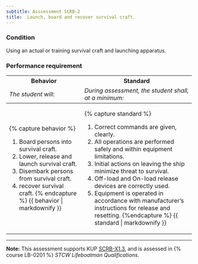 ```yaml
---
subtitle: Asssessment SCRB-2
title:  Launch, board and recover survival craft.
---
```




### Condition

Using an actual or training survival craft and launching apparatus.

### Performance requirement 

<table width='100%' class='Guidelines'>
 <thead>
 <tr>
     <th class='thirty'>Behavior</th>
     <th class='seventy'>Standard</th>
 </tr>
 <tr>
     <td><em>The student will:</em></td>
     <td><em>During assessment, the student shall, at a minimum:</em></td>
 </tr>
 </thead>
 <tbody>
 

<tr><td>

{% capture behavior %}
1. Board persons into survival craft.
2. Lower, release and launch survival craft.
3. Disembark persons from survival craft.
4. recover survival craft.
{% endcapture %}
{{ behavior | markdownify }}

</td><td>

{% capture standard %}
1. Correct commands are given, clearly.
2. All operations are performed safely and within equipment limitations.
3. Initial actions on leaving the ship minimize threat to survival.
3. Off-load and On-load release devices are correctly used.
3. Equipment is operated in accordance with manufacturer’s instructions for release and resetting.
{%endcapture %}
{{ standard | markdownify }}

</td></tr>



 </tbody>
 </table>



*****

**Note:** This assessment supports KUP [SCRB-X1.3]({{site.baseurl}}/tables/621.html#SCRB-X1.3), and is assessed in  {% course  LB-0201 %}  *STCW Lifeboatman Qualifications*. 

